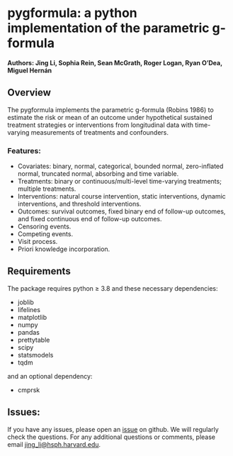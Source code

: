 # pygformula: a python implementation of the parametric g-formula

**Authors: Jing Li, Sophia Rein, Sean McGrath, Roger Logan, Ryan O’Dea, Miguel Hernán**


## Overview
The pygformula implements the parametric g-formula (Robins 1986) to estimate the risk or mean of an outcome under 
hypothetical sustained treatment strategies or interventions from longitudinal data with time-varying measurements of 
treatments and confounders.


### Features: 

* Covariates: binary, normal, categorical, bounded normal, zero-inflated normal, truncated normal, absorbing and time variable. 
* Treatments: binary or continuous/multi-level time-varying treatments; multiple treatments.
* Interventions: natural course intervention, static interventions, dynamic interventions, and threshold interventions.
* Outcomes: survival outcomes, fixed binary end of follow-up outcomes, and fixed continuous end of follow-up outcomes.
* Censoring events.
* Competing events.
* Visit process.
* Priori knowledge incorporation.


## Requirements

The package requires python ≥ 3.8 and these necessary dependencies:

- joblib
- lifelines
- matplotlib
- numpy
- pandas
- prettytable
- scipy
- statsmodels
- tqdm

and an optional dependency:

- cmprsk


## Issues:

If you have any issues, please open an [issue](https://github.com/CausalInference/pygformula/issues) on github. 
We will regularly check the questions. For any additional questions or comments, please 
email jing_li@hsph.harvard.edu.